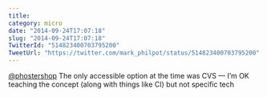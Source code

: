 ```yaml
---
title: 
category: micro
date: "2014-09-24T17:07:18"
slug: "2014-09-24T17:07:18"
TwitterId: "514823400703795200"
TweetUrl: "https://twitter.com/mark_philpot/status/514823400703795200"
---
```


[@phostershop](https://twitter.com/phostershop) The only accessible option at
the time was CVS — I’m OK teaching the concept (along with things like CI) but
not specific tech
